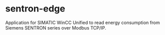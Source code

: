 # sentron-edge
Application for SIMATIC WinCC Unified to read energy consumption from Siemens SENTRON series over Modbus TCP/IP.
